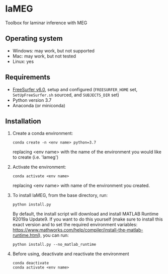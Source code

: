 # laMEG
Toolbox for laminar inference with MEG

## Operating system
* Windows: may work, but not supported
* Mac: may work, but not tested
* Linux: yes
  
## Requirements
* [FreeSurfer v6.0](https://surfer.nmr.mgh.harvard.edu/fswiki/rel6downloads), setup and configured (`FREESURFER_HOME` set, `SetUpFreeSurfer.sh` sourced, and `SUBJECTS_DIR` set)
* Python version 3.7
* Anaconda (or miniconda)

## Installation
1. Create a conda environment:

       conda create -n <env name> python=3.7

   replacing &lt;env name&gt; with the name of the environment you would like to create (i.e. 'lameg')

2. Activate the environment:

       conda activate <env name>

   replacing &lt;env name&gt; with name of the environment you created. 

3. To install laMEG, from the base directory, run:

       python install.py

   By default, the install script will download and install MATLAB Runtime R2019a Update9. If you want to do this yourself (make sure to install this exact version and to set the required environment variables: https://www.mathworks.com/help/compiler/install-the-matlab-runtime.html), you can run:

       python install.py --no_matlab_runtime

4. Before using, deactivate and reactivate the environment

       conda deactivate
       conda activate <env name>
